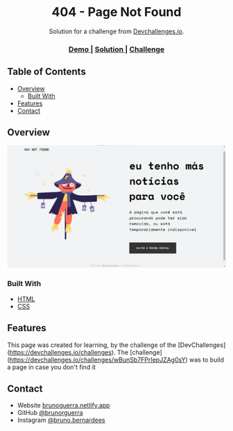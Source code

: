 <h1 align="center">404 - Page Not Found</h1>

<div align="center">
   Solution for a challenge from  <a href="http://devchallenges.io" target="_blank">Devchallenges.io</a>.
</div>

<div align="center">
  <h3>
    <a href="https://brunoguerra-404-pagenotfound.netlify.app/">
      Demo
    </a>
    <span> | </span>
    <a href="https://devchallenges.io/solutions/49vHzRnwsmNwvFxv0yOQ">
      Solution
    </a>
    <span> | </span>
    <a href="https://devchallenges.io/challenges/wBunSb7FPrIepJZAg0sY">
      Challenge
    </a>
  </h3>
</div>

<!-- TABLE OF CONTENTS -->

## Table of Contents

- [Overview](#overview)
  - [Built With](#built-with)
- [Features](#features)
- [Contact](#contact)

<!-- OVERVIEW -->

## Overview

![screenshot](./assets/page-photo.png)

<!-- Introduce your projects by taking a screenshot or a gif. Try to tell visitors a story about your project by answering:

- Where can I see your demo?
- What was your experience?
- What have you learned/improved?
- Your wisdom? :) -->

### Built With

<!-- This section should list any major frameworks that you built your project using. Here are a few examples.-->

- [HTML](https://www.w3.org/html/)
- [CSS](https://www.w3.org/Style/CSS/Overview.en.html)

## Features

<!-- List the features of your application or follow the template. Don't share the figma file here :) -->

This page was created for learning, by the challenge of the [DevChallenges] (https://devchallenges.io/challenges). The [challenge] (https://devchallenges.io/challenges/wBunSb7FPrIepJZAg0sY) was to build a page in case you don't find it


## Contact

- Website [brunoguerra.netlify.app](https://www.brunoguerra.netlify.app)
- GitHub [@brunorguerra](https://www.github.com/brunorguerra)
- Instagram [@bruno.bernardees](https://www.instagram.com/bruno.bernardees/)

